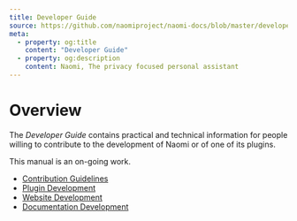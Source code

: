 ```yaml
---
title: Developer Guide
source: https://github.com/naomiproject/naomi-docs/blob/master/developer/index.md
meta:
  - property: og:title
    content: "Developer Guide"
  - property: og:description
    content: Naomi, The privacy focused personal assistant
---
```


# Overview

The _Developer Guide_ contains practical and technical information for people willing to contribute to the development of Naomi or of one of its plugins.

This manual is an on-going work.

* [Contribution Guidelines](./contributing/contributing.html)
* [Plugin Development](./plugins/index.html)
* [Website Development](./website/index.html)
* [Documentation Development](./documentation/index.html)

<DocPreviousVersions/>
<EditPageLink/>
